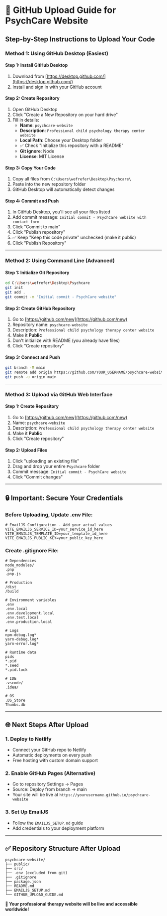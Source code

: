 # 🚀 GitHub Upload Guide for PsychCare Website

## Step-by-Step Instructions to Upload Your Code

### Method 1: Using GitHub Desktop (Easiest)

#### Step 1: Install GitHub Desktop
1. Download from [https://desktop.github.com/](https://desktop.github.com/)
2. Install and sign in with your GitHub account

#### Step 2: Create Repository
1. Open GitHub Desktop
2. Click "Create a New Repository on your hard drive"
3. Fill in details:
   - **Name**: `psychcare-website`
   - **Description**: `Professional child psychology therapy center website`
   - **Local Path**: Choose your Desktop folder
   - ✅ Check "Initialize this repository with a README"
   - **Git ignore**: Node
   - **License**: MIT License

#### Step 3: Copy Your Code
1. Copy all files from `C:\Users\wefrefer\Desktop\Psychcare\` 
2. Paste into the new repository folder
3. GitHub Desktop will automatically detect changes

#### Step 4: Commit and Push
1. In GitHub Desktop, you'll see all your files listed
2. Add commit message: `Initial commit - PsychCare website with contact form`
3. Click "Commit to main"
4. Click "Publish repository" 
5. ✅ Keep "Keep this code private" unchecked (make it public)
6. Click "Publish Repository"

---

### Method 2: Using Command Line (Advanced)

#### Step 1: Initialize Git Repository
```bash
cd C:\Users\wefrefer\Desktop\Psychcare
git init
git add .
git commit -m "Initial commit - PsychCare website"
```

#### Step 2: Create GitHub Repository
1. Go to [https://github.com/new](https://github.com/new)
2. Repository name: `psychcare-website`
3. Description: `Professional child psychology therapy center website`
4. Make it **Public**
5. Don't initialize with README (you already have files)
6. Click "Create repository"

#### Step 3: Connect and Push
```bash
git branch -M main
git remote add origin https://github.com/YOUR_USERNAME/psychcare-website.git
git push -u origin main
```

---

### Method 3: Upload via GitHub Web Interface

#### Step 1: Create Repository
1. Go to [https://github.com/new](https://github.com/new)
2. Name: `psychcare-website`
3. Description: `Professional child psychology therapy center website`
4. Make it **Public**
5. Click "Create repository"

#### Step 2: Upload Files
1. Click "uploading an existing file"
2. Drag and drop your entire `Psychcare` folder
3. Commit message: `Initial commit - PsychCare website`
4. Click "Commit changes"

---

## 🔒 Important: Secure Your Credentials

### Before Uploading, Update .env File:
```env
# EmailJS Configuration - Add your actual values
VITE_EMAILJS_SERVICE_ID=your_service_id_here
VITE_EMAILJS_TEMPLATE_ID=your_template_id_here  
VITE_EMAILJS_PUBLIC_KEY=your_public_key_here
```

### Create .gitignore File:
```
# Dependencies
node_modules/
.pnp
.pnp.js

# Production
/dist
/build

# Environment variables
.env
.env.local
.env.development.local
.env.test.local
.env.production.local

# Logs
npm-debug.log*
yarn-debug.log*
yarn-error.log*

# Runtime data
pids
*.pid
*.seed
*.pid.lock

# IDE
.vscode/
.idea/

# OS
.DS_Store
Thumbs.db
```

---

## 🌐 Next Steps After Upload

### 1. Deploy to Netlify
- Connect your GitHub repo to Netlify
- Automatic deployments on every push
- Free hosting with custom domain support

### 2. Enable GitHub Pages (Alternative)
- Go to repository Settings → Pages
- Source: Deploy from branch → main
- Your site will be live at `https://yourusername.github.io/psychcare-website`

### 3. Set Up EmailJS
- Follow the `EMAILJS_SETUP.md` guide
- Add credentials to your deployment platform

---

## ✅ Repository Structure After Upload
```
psychcare-website/
├── public/
├── src/
├── .env (excluded from git)
├── .gitignore
├── package.json
├── README.md
├── EMAILJS_SETUP.md
└── GITHUB_UPLOAD_GUIDE.md
```

**🎉 Your professional therapy website will be live and accessible worldwide!**
